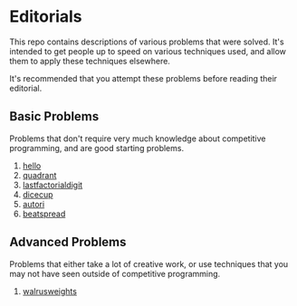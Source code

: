 # Editorials

This repo contains descriptions of various problems that were solved. It's intended to get people up to speed on various techniques used, and allow them to apply these techniques elsewhere.

It's recommended that you attempt these problems before reading their editorial.

## Basic Problems

Problems that don't require very much knowledge about competitive programming, and are good starting problems.

1. [hello](./hello.md)
2. [quadrant](./quadrant.md)
3. [lastfactorialdigit](./lastfactorialdigit.md)
4. [dicecup](./dicecup.md)
5. [autori](./autori.md)
6. [beatspread](./beatspread.md)

## Advanced Problems 

Problems that either take a lot of creative work, or use techniques that you may not have seen outside of competitive programming.

1. [walrusweights](./walrusweights.md)
